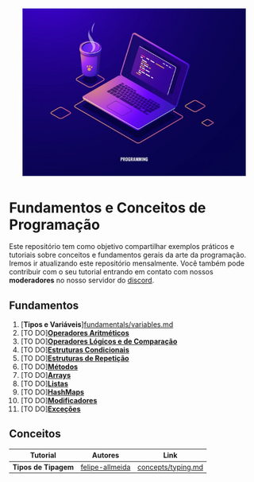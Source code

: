 <h1 align="center">
  <img src="/Images/concepts.jpg" alt="Concepts" width="450px" />
</h1>

# Fundamentos e Conceitos de Programação

Este repositório tem como objetivo compartilhar exemplos práticos e tutoriais sobre conceitos e fundamentos gerais da arte da programação.
Iremos ir atualizando este repositório mensalmente. Você também pode contribuir com o seu tutorial entrando em contato com nossos **moderadores** no nosso servidor do [discord](https://discord.gg/FvkzVcr).
<br>

## Fundamentos

1. [**Tipos e Variáveis**][fundamentals/variables.md](https://github.com/Pampa-Devs/concepts/blob/master/Fundamentals/variables.md)
2. [TO DO][**Operadores Aritméticos**]()
3. [TO DO][**Operadores Lógicos e de Comparação**]()
4. [TO DO][**Estruturas Condicionais**]()
5. [TO DO][**Estruturas de Repetição**]()
6. [TO DO][**Métodos**]()
7. [TO DO][**Arrays**]()
8. [TO DO][**Listas**]()
9. [TO DO][**HashMaps**]()
10. [TO DO][**Modificadores**]()
11. [TO DO][**Exceções**]()

## Conceitos

Tutorial | Autores | Link
------- | ------- | -------
**Tipos de Tipagem** | [felipe-allmeida](https://github.com/felipe-allmeida) | [concepts/typing.md](https://github.com/Pampa-Devs/concepts/blob/master/Concepts/typing.md)
